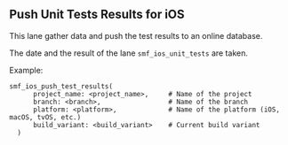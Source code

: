 ## Push Unit Tests Results for iOS
This lane gather data and push the test results to an online database.

The date and the result of the lane `smf_ios_unit_tests` are taken.

Example:

```
smf_ios_push_test_results(
      project_name: <project_name>,		# Name of the project
      branch: <branch>,					# Name of the branch
      platform: <platform>,				# Name of the platform (iOS, macOS, tvOS, etc.)
      build_variant: <build_variant>    # Current build variant
  )
```
